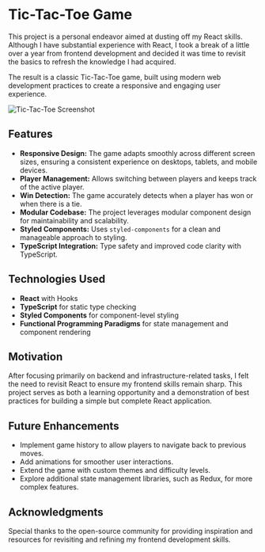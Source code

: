 # Tic-Tac-Toe Game

This project is a personal endeavor aimed at dusting off my React skills. Although I have substantial experience with React, I took a break of a little over a year from frontend development and decided it was time to revisit the basics to refresh the knowledge I had acquired.

The result is a classic Tic-Tac-Toe game, built using modern web development practices to create a responsive and engaging user experience.

![Tic-Tac-Toe Screenshot](/ss.png)

## Features

- **Responsive Design:** The game adapts smoothly across different screen sizes, ensuring a consistent experience on desktops, tablets, and mobile devices.
- **Player Management:** Allows switching between players and keeps track of the active player.
- **Win Detection:** The game accurately detects when a player has won or when there is a tie.
- **Modular Codebase:** The project leverages modular component design for maintainability and scalability.
- **Styled Components:** Uses `styled-components` for a clean and manageable approach to styling.
- **TypeScript Integration:** Type safety and improved code clarity with TypeScript.

## Technologies Used

- **React** with Hooks
- **TypeScript** for static type checking
- **Styled Components** for component-level styling
- **Functional Programming Paradigms** for state management and component rendering

## Motivation

After focusing primarily on backend and infrastructure-related tasks, I felt the need to revisit React to ensure my frontend skills remain sharp. This project serves as both a learning opportunity and a demonstration of best practices for building a simple but complete React application.

## Future Enhancements

- Implement game history to allow players to navigate back to previous moves.
- Add animations for smoother user interactions.
- Extend the game with custom themes and difficulty levels.
- Explore additional state management libraries, such as Redux, for more complex features.

## Acknowledgments

Special thanks to the open-source community for providing inspiration and resources for revisiting and refining my frontend development skills.
